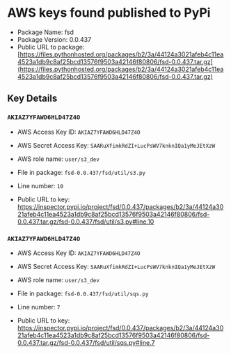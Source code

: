 # AWS keys found published to PyPi

* Package Name: fsd
* Package Version: 0.0.437
* Public URL to package: [https://files.pythonhosted.org/packages/b2/3a/44124a3021afeb4c11ea4523a1db9c8af25bcd13576f9503a42146f80806/fsd-0.0.437.tar.gz](https://files.pythonhosted.org/packages/b2/3a/44124a3021afeb4c11ea4523a1db9c8af25bcd13576f9503a42146f80806/fsd-0.0.437.tar.gz)

## Key Details

### `AKIAZ7YFAWD6HLD47Z4O`

* AWS Access Key ID: `AKIAZ7YFAWD6HLD47Z4O`
* AWS Secret Access Key: `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` 
* AWS role name: `user/s3_dev`
* File in package: `fsd-0.0.437/fsd/util/s3.py`
* Line number: `10`

* Public URL to key: https://inspector.pypi.io/project/fsd/0.0.437/packages/b2/3a/44124a3021afeb4c11ea4523a1db9c8af25bcd13576f9503a42146f80806/fsd-0.0.437.tar.gz/fsd-0.0.437/fsd/util/s3.py#line.10



### `AKIAZ7YFAWD6HLD47Z4O`

* AWS Access Key ID: `AKIAZ7YFAWD6HLD47Z4O`
* AWS Secret Access Key: `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` 
* AWS role name: `user/s3_dev`
* File in package: `fsd-0.0.437/fsd/util/sqs.py`
* Line number: `7`

* Public URL to key: https://inspector.pypi.io/project/fsd/0.0.437/packages/b2/3a/44124a3021afeb4c11ea4523a1db9c8af25bcd13576f9503a42146f80806/fsd-0.0.437.tar.gz/fsd-0.0.437/fsd/util/sqs.py#line.7


